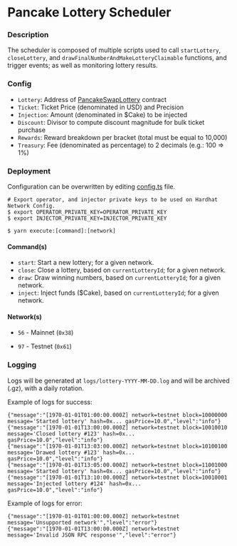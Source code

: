 # Pancake Lottery Scheduler

### Description

The scheduler is composed of multiple scripts used to call `startLottery`, `closeLottery`, and `drawFinalNumberAndMakeLotteryClaimable` functions, and trigger events; as well as monitoring lottery results.

### Config

- `Lottery`: Address of [PancakeSwapLottery](https://github.com/pancakeswap/pancake-contracts/tree/master/projects/lottery) contract
- `Ticket`: Ticket Price (denominated in USD) and Precision
- `Injection`: Amount (denominated in $Cake) to be injected
- `Discount`: Divisor to compute discount magnitude for bulk ticket purchase
- `Rewards`: Reward breakdown per bracket (total must be equal to 10,000)
- `Treasury`: Fee (denominated as percentage) to 2 decimals (e.g.: 100 => 1%)

### Deployment

Configuration can be overwritten by editing [config.ts](config.ts) file.

```shell script
# Export operator, and injector private keys to be used on Hardhat Network Config.
$ export OPERATOR_PRIVATE_KEY=OPERATOR_PRIVATE_KEY
$ export INJECTOR_PRIVATE_KEY=INJECTOR_PRIVATE_KEY

$ yarn execute:[command]:[network]
```

#### Command(s)

- `start`: Start a new lottery; for a given network.
- `close`: Close a lottery, based on `currentLotteryId`; for a given network.
- `draw`: Draw winning numbers, based on `currentLotteryId`; for a given network.
- `inject`: Inject funds ($Cake), based on `currentLotteryId`; for a given network.

#### Network(s)

- `56` - Mainnet (`0x38`)

- `97` - Testnet (`0x61`)

### Logging

Logs will be generated at `logs/lottery-YYYY-MM-DD.log` and will be archived (.gz), with a daily rotation.

Example of logs for success:

```log
{"message":"[1970-01-01T01:00:00.000Z] network=testnet block=10000000 message='Started lottery' hash=0x... gasPrice=10.0","level":"info"}
{"message":"[1970-01-01T13:00:00.000Z] network=testnet block=10010010 message='Closed lottery #123' hash=0x... gasPrice=10.0","level":"info"}
{"message":"[1970-01-01T13:03:00.000Z] network=testnet block=10100100 message='Drawed lottery #123' hash=0x... gasPrice=10.0","level":"info"}
{"message":"[1970-01-01T13:05:00.000Z] network=testnet block=11001000 message='Started lottery' hash=0x... gasPrice=10.0","level":"info"}
{"message":"[1970-01-01T13:10:00.000Z] network=testnet block=10010001 message='Injected lottery #124' hash=0x... gasPrice=10.0","level":"info"}
```

Example of logs for error:

```log
{"message":"[1970-01-01T01:00:00.000Z] network=testnet message='Unsupported network'","level":"error"}
{"message":"[1970-01-01T13:00:00.000Z] network=testnet message='Invalid JSON RPC response'","level":"error"}
```
